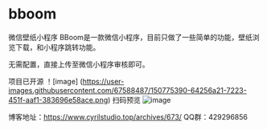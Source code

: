 # bboom
微信壁纸小程序
BBoom是一款微信小程序，目前只做了一些简单的功能，壁纸浏览下载，和小程序跳转功能。

无需配置，直接上传至微信小程序审核即可。

项目已开源
！[image] (https://user-images.githubusercontent.com/67588487/150775390-64256a21-7223-451f-aaf1-383696e58ace.png)
扫码预览
![image](https://user-images.githubusercontent.com/67588487/150775426-05ef3626-4fda-49cb-aba5-a1164941809d.png)

博客地址：https://www.cyrilstudio.top/archives/673/
QQ群：429296856

